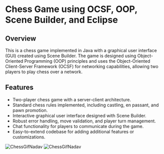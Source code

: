 # Chess Game using OCSF, OOP, Scene Builder, and Eclipse

## Overview
This is a chess game implemented in Java with a graphical user interface (GUI) created using Scene Builder.
The game is designed using Object-Oriented Programming (OOP) principles and uses the Object-Oriented Client-Server Framework (OCSF) for networking capabilities, 
allowing two players to play chess over a network.

## Features
- Two-player chess game with a server-client architecture.
- Standard chess rules implemented, including castling, en passant, and pawn promotion.
- Interactive graphical user interface designed with Scene Builder.
- Robust error handling, move validation, and player turn management.
- Chat functionality for players to communicate during the game.
- Easy-to-extend codebase for adding additional features or customizations.


![ChessGifNadav](https://github.com/ravidp30/ChessGame/assets/118973872/12848b50-c337-469f-bc0d-16ad3436093b) ![ChessGifNadav](https://github.com/ravidp30/ChessGame/assets/118973872/12848b50-c337-469f-bc0d-16ad3436093b)
